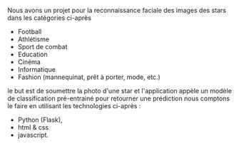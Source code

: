Nous avons un projet pour la reconnaissance faciale des images des stars dans les catégories ci-après

- Football
- Athlétisme
- Sport de combat
- Education
- Cinéma
- Informatique
- Fashion (mannequinat, prêt à porter, mode, etc.)

le but est de soumettre la photo d'une star et l'application appèle un modèle de classification pré-entrainé pour retourner une prédiction nous comptons le faire en utilisant les technologies ci-après :

- Python (Flask),
- html & css
- javascript.
